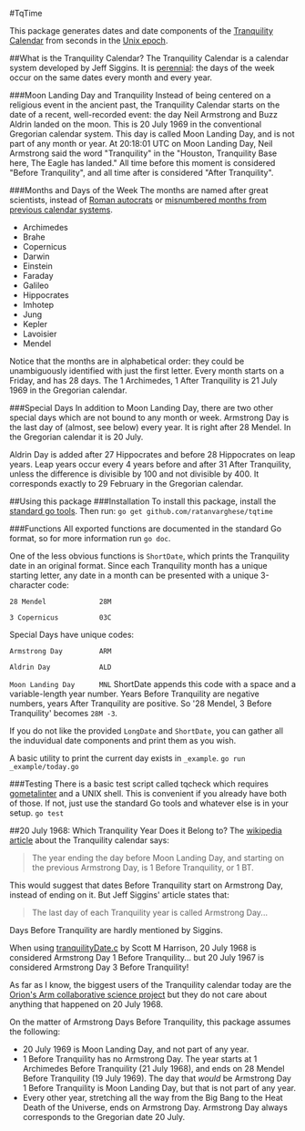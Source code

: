 #TqTime

This package generates dates and date components of the [Tranquility Calendar](http://www.webcitation.org/6WtW38bAU) from seconds in the [Unix epoch](https://en.wikipedia.org/wiki/Unix_time).

##What is the Tranquility Calendar?
The Tranquility Calendar is a calendar system developed by Jeff Siggins. It is [perennial](https://en.wikipedia.org/wiki/Perennial_calendar): the days of the week occur on the same dates every month and every year.

###Moon Landing Day and Tranquility
Instead of being centered on a religious event in the ancient past, the Tranquility Calendar starts on the date of a recent, well-recorded event: the day Neil Armstrong and Buzz Aldrin landed on the moon. This is 20 July 1969 in the conventional Gregorian calendar system. This day is called Moon Landing Day, and is not part of any month or year. At 20:18:01 UTC on Moon Landing Day, Neil Armstrong said the word "Tranquility" in the "Houston, Tranquility Base here, The Eagle has landed." All time before this moment is considered "Before Tranquility", and all time after is considered "After Tranquility". 

###Months and Days of the Week
The months are named after great scientists, instead of [Roman autocrats](https://en.wikipedia.org/wiki/August) or [misnumbered months from previous calendar systems](https://en.wikipedia.org/wiki/September).
* Archimedes
* Brahe
* Copernicus
* Darwin
* Einstein
* Faraday
* Galileo
* Hippocrates
* Imhotep
* Jung
* Kepler
* Lavoisier
* Mendel

Notice that the months are in alphabetical order: they could be unambiguously identified with just the first letter. Every month starts on a Friday, and has 28 days. The 1 Archimedes, 1 After Tranquility is 21 July 1969 in the Gregorian calendar.

###Special Days
In addition to Moon Landing Day, there are two other special days which are not bound to any month or week. Armstrong Day is the last day of (almost, see below) every year. It is right after 28 Mendel. In the Gregorian calendar it is 20 July.

Aldrin Day is added after 27 Hippocrates and before 28 Hippocrates on leap years. Leap years occur every 4 years before and after 31 After Tranquility, unless the difference is divisible by 100 and not divisible by 400. It corresponds exactly to 29 February in the Gregorian calendar.

##Using this package
###Installation
To install this package, install the [standard go tools](https://golang.org/doc/install). Then run: `go get github.com/ratanvarghese/tqtime`

###Functions
All exported functions are documented in the standard Go format, so for more information run `go doc`.

One of the less obvious functions is `ShortDate`, which prints the Tranquility date in an original format. Since each Tranquility month has a unique starting letter, any date in a month can be presented with a unique 3-character code:

`28 Mendel             28M`

`3 Copernicus          03C`

Special Days have unique codes:

`Armstrong Day         ARM`

`Aldrin Day            ALD`

`Moon Landing Day      MNL`
ShortDate appends this code with a space and a variable-length year number. Years Before Tranquility are negative numbers, years After Tranquility are positive. So '28 Mendel, 3 Before Tranquility' becomes `28M -3`.

If you do not like the provided `LongDate` and `ShortDate`, you can gather all the induvidual date components and print them as you wish.

A basic utility to print the current day exists in `_example`.
`go run _example/today.go`

###Testing
There is a basic test script called tqcheck which requires [gometalinter](https://github.com/alecthomas/gometalinter) and a UNIX shell. This is convenient if you already have both of those. If not, just use the standard Go tools and whatever else is in your setup.
`go test`

##20 July 1968: Which Tranquility Year Does it Belong to?
The [wikipedia article](https://en.wikipedia.org/wiki/Tranquility_Calendar) about the Tranquility calendar says:
> The year ending the day before Moon Landing Day, and starting on the previous Armstrong Day, is 1 Before Tranquility, or 1 BT.

This would suggest that dates Before Tranquility start on Armstrong Day, instead of ending on it. But Jeff Siggins' article states that:
> The last day of each Tranquility year is called Armstrong Day...

Days Before Tranquility are hardly mentioned by Siggins.

When using [tranquilityDate.c](https://www.mithrandir.com/Tranquility/tranquilityDate.c) by Scott M Harrison, 20 July 1968 is considered Armstrong Day 1 Before Tranquility... but 20 July 1967 is considered Armstrong Day 3 Before Tranquility!

As far as I know, the biggest users of the Tranquility calendar today are the [Orion's Arm collaborative science project](https://www.orionsarm.com) but they do not care about anything that happened on 20 July 1968.

On the matter of Armstrong Days Before Tranquility, this package assumes the following:
* 20 July 1969 is Moon Landing Day, and not part of any year.
* 1 Before Tranquility has no Armstrong Day. The year starts at 1 Archimedes Before Tranquility (21 July 1968), and ends on 28 Mendel Before Tranquility (19 July 1969). The day that *would* be Armstrong Day 1 Before Tranquility is Moon Landing Day, but that is not part of any year.
* Every other year, stretching all the way from the Big Bang to the Heat Death of the Universe, ends on Armstrong Day. Armstrong Day always corresponds to the Gregorian date 20 July.
